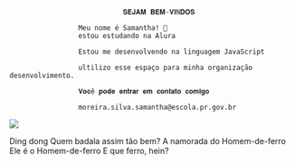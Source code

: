                                 𝐒𝐄𝐉𝐀𝐌 𝐁𝐄𝐌-𝐕𝐈N𝐃𝐎𝐒

                     Meu nome é Samantha! 💨
                     estou estudando na Alura

                     Estou me desenvolvendo na linguagem JavaScript

                     ultilizo esse espaço para minha organização desenvolvimento.

                     𝐕𝐨𝐜ê 𝐩𝐨𝐝𝐞 𝐞𝐧𝐭𝐫𝐚𝐫 𝐞𝐦 𝐜𝐨𝐧𝐭𝐚𝐭𝐨 𝐜𝐨𝐦𝐢𝐠𝐨

                     moreira.silva.samantha@escola.pr.gov.br


![](https://i.pinimg.com/originals/39/a2/7b/39a27b3d61f99eb79278d9b2ee38fbc5.gif)



Ding dong
Quem badala assim tão bem?
A namorada do Homem-de-ferro
Ele é o Homem-de-ferro
E que ferro, hein?

                                              
